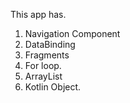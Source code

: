 
This app has. 

1. Navigation Component
2. DataBinding
3. Fragments
4. For loop. 
5. ArrayList
6. Kotlin Object. 


